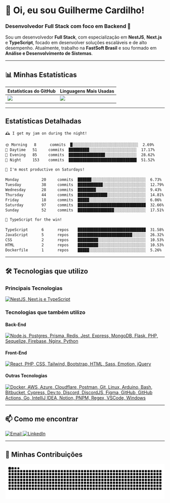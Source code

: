 # 👋 Oi, eu sou Guilherme Cardilho!

### Desenvolvedor Full Stack com foco em Backend 🚀

Sou um desenvolvedor **Full Stack**, com especialização em **NestJS**, **Next.js** e **TypeScript**, focado em desenvolver soluções escaláveis e de alto desempenho. Atualmente, trabalho na **FastSoft Brasil** e sou formado em **Análise e Desenvolvimento de Sistemas**.

---

## 📊 Minhas Estatísticas

| Estatísticas do GitHub | Linguagens Mais Usadas |
|------------------------|------------------------|
| <img src="https://github-readme-stats-azure-kappa.vercel.app/api?username=guicardilho&locale=pt-BR&hide_rank=true&rank_icon=github&show_icons=true&include_all_commits=true&hide=stars,issues,contribs&show=prs_merged&api_domain=https://github-readme-stats-azure-kappa.vercel.app&theme=dark" width="650"/> | <img src="https://github-readme-stats.vercel.app/api/top-langs/?username=guicardilho&layout=compact&theme=dark&include_all_commits=true&locale=pt-BR" width="340"/> |


---

## Estatísticas Detalhadas

<!-- README-STATS:START -->

```
🕰️ I get my jam on during the night!

🌞 Morning  	8      commits	█░░░░░░░░░░░░░░░░░░░░░░░░░░░░░	2.69%
🌆 Daytime  	51     commits	█████████░░░░░░░░░░░░░░░░░░░░░	17.17%
🌃 Evening  	85     commits	████████████████░░░░░░░░░░░░░░	28.62%
🌙 Night    	153    commits	██████████████████████████████	51.52%
```

```
📅 I'm most productive on Saturdays!

Monday      	20     commits	██████░░░░░░░░░░░░░░░░░░░░░░░░	6.73%
Tuesday     	38     commits	███████████░░░░░░░░░░░░░░░░░░░	12.79%
Wednesday   	28     commits	████████░░░░░░░░░░░░░░░░░░░░░░	9.43%
Thursday    	44     commits	█████████████░░░░░░░░░░░░░░░░░	14.81%
Friday      	18     commits	█████░░░░░░░░░░░░░░░░░░░░░░░░░	6.06%
Saturday    	97     commits	██████████████████████████████	32.66%
Sunday      	52     commits	████████████████░░░░░░░░░░░░░░	17.51%
```

```
🧪 TypeScript for the win!

TypeScript  	6      repos	██████████████████████████████	31.58%
JavaScript  	5      repos	████████████████████████░░░░░░	26.32%
CSS         	2      repos	█████████░░░░░░░░░░░░░░░░░░░░░	10.53%
HTML        	2      repos	█████████░░░░░░░░░░░░░░░░░░░░░	10.53%
Dockerfile  	1      repos	█████░░░░░░░░░░░░░░░░░░░░░░░░░	5.26%
```

<!-- README-STATS:END -->

---

## 🛠️ Tecnologias que utilizo

### **Principais Tecnologias**
[![NestJS, Next.js e TypeScript](https://skillicons.dev/icons?i=nestjs,nextjs,typescript&theme=dark)](https://skillicons.dev)

### **Tecnologias que também utilizo**

#### **Back-End**
[![Node.js, Postgres, Prisma, Redis, Jest, Express, MongoDB, Flask, PHP, Sequelize, Firebase, Nginx, Python](https://skillicons.dev/icons?i=nodejs,postgres,prisma,redis,jest,express,mongodb,flask,php,sequelize,firebase,nginx,py&theme=dark)](https://skillicons.dev)

#### **Front-End**
[![React, PHP, CSS, Tailwind, Bootstrap, HTML, Sass, Emotion, jQuery](https://skillicons.dev/icons?i=react,php,css,tailwind,bootstrap,html,sass,emotion,jquery&theme=dark)](https://skillicons.dev)

#### **Outras Tecnologias**
[![Docker, AWS, Azure, Cloudflare, Postman, Git, Linux, Arduino, Bash, Bitbucket, Cypress, Dev.to, Discord, DiscordJS, Figma, GitHub, GitHub Actions, Go, IntelliJ IDEA, Notion, PNPM, Regex, VSCode, Windows](https://skillicons.dev/icons?i=docker,aws,azure,cloudflare,postman,git,linux,arduino,bash,bitbucket,cypress,devto,discord,discordjs,figma,github,githubactions,go,idea,notion,pnpm,regex,vscode,windows&theme=dark)](https://skillicons.dev)

---

## 📫 Como me encontrar

<p align="start">
  <a href="mailto:gui_cardilho@hotmail.com">
    <img src="https://img.shields.io/badge/-Email-%23333?style=for-the-badge&logo=gmail&logoColor=white" alt="Email">
  </a>
  <a href="https://www.linkedin.com/in/guilherme-cardilho" target="_blank">
    <img src="https://img.shields.io/badge/-LinkedIn-%230077B5?style=for-the-badge&logo=linkedin&logoColor=white" alt="LinkedIn">
  </a>
</p>

---

## 🐍 Minhas Contribuições

<picture>
  <source media="(prefers-color-scheme: dark)" srcset="https://raw.githubusercontent.com/GuiCardilho/GuiCardilho/output/github-snake-dark.svg" />
  <source media="(prefers-color-scheme: light)" srcset="https://raw.githubusercontent.com/GuiCardilho/GuiCardilho/output/github-snake.svg" />
  <img alt="github-snake" src="https://raw.githubusercontent.com/GuiCardilho/GuiCardilho/output/github-snake.svg" />
</picture>
